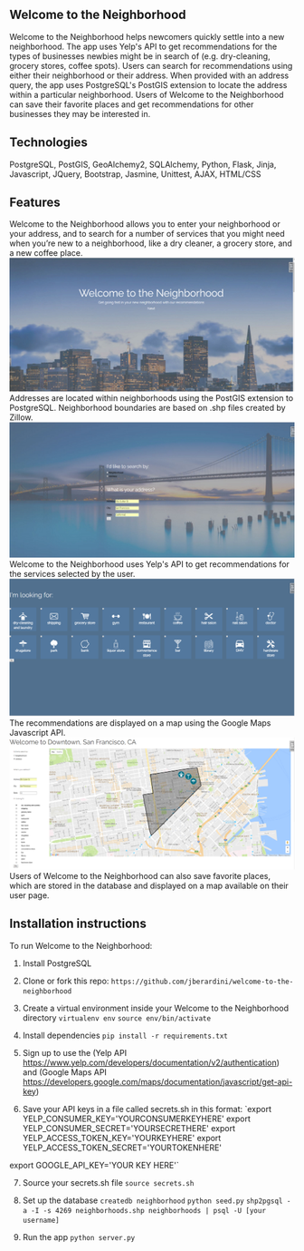 ## Welcome to the Neighborhood
Welcome to the Neighborhood helps newcomers quickly settle into a new neighborhood. The app uses Yelp's API to get recommendations for the types of businesses newbies might be in search of (e.g. dry-cleaning, grocery stores, coffee spots). Users can search for recommendations using either their neighborhood or their address. When provided with an address query, the app uses PostgreSQL's PostGIS extension to locate the address within a particular neighborhood. Users of Welcome to the Neighborhood can save their favorite places and get recommendations for other businesses they may be interested in.


## Technologies
PostgreSQL, PostGIS, GeoAlchemy2, SQLAlchemy, Python, Flask,  Jinja, Javascript, JQuery, Bootstrap, Jasmine, Unittest, AJAX, HTML/CSS

 ## Features

Welcome to the Neighborhood allows you to enter your neighborhood or your address,
and to search for a number of services that you might need when you’re new to a neighborhood, like a dry cleaner, a grocery store, and a new coffee place. 
![alt text](static/img/homepage.png "Homepage")
Addresses are located within neighborhoods using the PostGIS extension to PostgreSQL. Neighborhood boundaries are based on .shp files created by Zillow.
![alt text](static/img/address-search.png "Address Search")
Welcome to the Neighborhood uses Yelp's API to get recommendations for the services selected by the user.
![alt text](static/img/service-search.png "Service Search")
The recommendations are displayed on a map using the Google Maps Javascript API.
![alt text](static/img/map.png "Map")
Users of Welcome to the Neighborhood can also save favorite places, which are stored in the database and displayed on a map available on their user page. 

## Installation instructions
To run Welcome to the Neighborhood:

1. Install PostgreSQL

2. Clone or fork this repo:
`https://github.com/jberardini/welcome-to-the-neighborhood`

3. Create a virtual environment inside your Welcome to the Neighborhood directory
`virtualenv env`
`source env/bin/activate`

4. Install dependencies
`pip install -r requirements.txt`

5. Sign up to use the (Yelp API https://www.yelp.com/developers/documentation/v2/authentication) and (Google Maps API https://developers.google.com/maps/documentation/javascript/get-api-key)

6. Save your API keys in a file called secrets.sh in this format:
`export YELP_CONSUMER_KEY='YOURCONSUMERKEYHERE'
export YELP_CONSUMER_SECRET='YOURSECRETHERE'
export YELP_ACCESS_TOKEN_KEY='YOURKEYHERE'
export YELP_ACCESS_TOKEN_SECRET='YOURTOKENHERE'


export GOOGLE_API_KEY='YOUR KEY HERE'`

7. Source your secrets.sh file
`source secrets.sh`

8. Set up the database
`createdb neighborhood`
`python seed.py`
`shp2pgsql -a -I -s 4269 neighborhoods.shp neighborhoods | psql -U [your username]`

9. Run the app
`python server.py`



